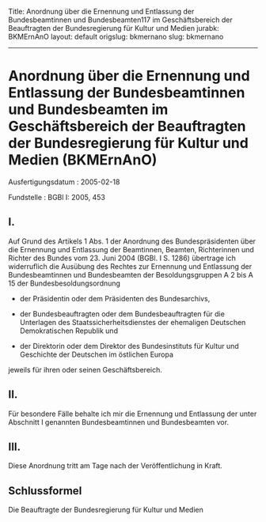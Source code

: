 Title: Anordnung über die Ernennung und Entlassung der Bundesbeamtinnen und Bundesbeamten117
  im Geschäftsbereich der Beauftragten der Bundesregierung für Kultur und Medien
jurabk: BKMErnAnO
layout: default
origslug: bkmernano
slug: bkmernano

---

# Anordnung über die Ernennung und Entlassung der Bundesbeamtinnen und Bundesbeamten im Geschäftsbereich der Beauftragten der Bundesregierung für Kultur und Medien (BKMErnAnO)

Ausfertigungsdatum
:   2005-02-18

Fundstelle
:   BGBl I: 2005, 453



## I.

Auf Grund des Artikels 1 Abs. 1 der Anordnung des Bundespräsidenten
über die Ernennung und Entlassung der Beamtinnen, Beamten,
Richterinnen und Richter des Bundes vom 23. Juni 2004 (BGBl. I S.
1286) übertrage ich widerruflich die Ausübung des Rechtes zur
Ernennung und Entlassung der Bundesbeamtinnen und Bundesbeamten der
Besoldungsgruppen A 2 bis A 15 der Bundesbesoldungsordnung

-   der Präsidentin oder dem Präsidenten des Bundesarchivs,


-   der Bundesbeauftragten oder dem Bundesbeauftragten für die Unterlagen
    des Staatssicherheitsdienstes der ehemaligen Deutschen Demokratischen
    Republik und


-   der Direktorin oder dem Direktor des Bundesinstituts für Kultur und
    Geschichte der Deutschen im östlichen Europa



jeweils für ihren oder seinen Geschäftsbereich.


## II.

Für besondere Fälle behalte ich mir die Ernennung und Entlassung der
unter Abschnitt I genannten Bundesbeamtinnen und Bundesbeamten vor.


## III.

Diese Anordnung tritt am Tage nach der Veröffentlichung in Kraft.


## Schlussformel

Die Beauftragte der Bundesregierung für Kultur und Medien

